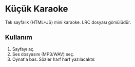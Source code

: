 # Küçük Karaoke

Tek sayfalık (HTML+JS) mini karaoke. LRC dosyası gömülüdür.

## Kullanım
1. Sayfayı aç.
2. Ses dosyasını (MP3/WAV) seç.
3. Oynat'a bas. Sözler harf harf yazılacaktır.

